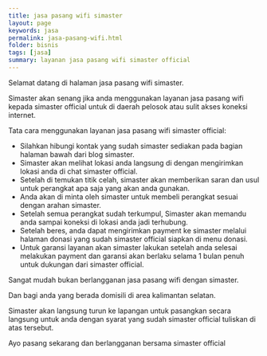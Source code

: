 ```yaml
---
title: jasa pasang wifi simaster
layout: page
keywords: jasa
permalink: jasa-pasang-wifi.html
folder: bisnis
tags: [jasa]
summary: layanan jasa pasang wifi simaster official
---
```


Selamat datang di halaman jasa pasang wifi simaster.

Simaster akan senang jika anda menggunakan layanan jasa pasang wifi kepada simaster official untuk di daerah pelosok atau sulit akses koneksi internet.

Tata cara menggunakan layanan jasa pasang wifi simaster official:

- Silahkan hibungi kontak yang sudah simaster sediakan pada bagian halaman bawah dari blog simaster.
- Simaster akan melihat lokasi anda langsung di dengan mengirimkan lokasi anda di chat simaster official.
- Setelah di temukan titik celah, simaster akan memberikan saran dan usul untuk perangkat apa saja yang akan anda gunakan.
- Anda akan di minta oleh simaster untuk membeli perangkat sesuai dengan arahan simaster.
- Setelah semua perangkat sudah terkumpul, Simaster akan memandu anda sampai koneksi di lokasi anda jadi terhubung.
- Setelah beres, anda dapat mengirimkan payment ke simaster melalui halaman donasi yang sudah simaster official siapkan di menu donasi.
- Untuk garansi layanan akan simaster lakukan setelah anda selesai melakukan payment dan garansi akan berlaku selama 1 bulan penuh untuk dukungan dari simaster official.

Sangat mudah bukan berlangganan jasa pasang wifi dengan simaster.

Dan bagi anda yang berada domisili di area kalimantan selatan.

Simaster akan langsung turun ke lapangan untuk pasangkan secara langsung untuk anda dengan syarat yang sudah simaster official tuliskan di atas tersebut.

Ayo pasang sekarang dan berlangganan bersama simaster official
